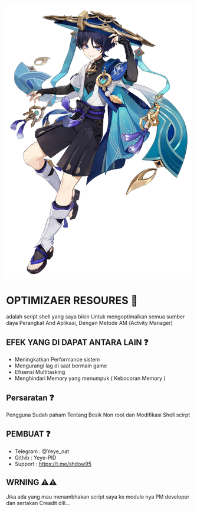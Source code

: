 ![ID](img/wanderer_genshin_impact_full_body_render_by_deg5270_dfn4oxv-pre.png)

# OPTIMIZAER RESOURES 🍃
adalah script shell yang saya bikin Untuk mengoptimalkan semua sumber daya Perangkat And Aplikasi, Dengan Metode AM (Actvity Manager) 

## EFEK YANG DI DAPAT ANTARA LAIN ❓️
- Meningkatkan Performance sistem
- Mengurangi lag di saat bermain game
- Efisensi Multitasking
- Menghindari Memory yang menumpuk ( Kebocoran Memory )

## Persaratan ❓️
Pengguna Sudah paham Tentang Besik Non root dan Modifikasi Shell scirpt

## PEMBUAT ❓️
- Telegram : @Yeye_nat
- Githib   : Yeye-PID
- Support  : https://t.me/shdow95

## WRNING ⚠️⚠️
Jika ada yang mau menambhakan script saya ke module nya PM developer dan sertakan Creadit dill...
